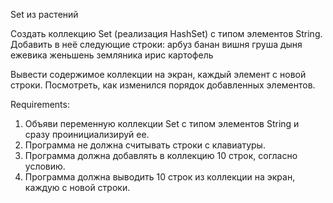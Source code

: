 Set из растений

Создать коллекцию Set (реализация HashSet) с типом элементов String.
Добавить в неё следующие строки:
арбуз
банан
вишня
груша
дыня
ежевика
женьшень
земляника
ирис
картофель

Вывести содержимое коллекции на экран, каждый элемент с новой строки.
Посмотреть, как изменился порядок добавленных элементов.


Requirements:
1. Объяви переменную коллекции Set с типом элементов String и сразу проинициализируй ee.
2. Программа не должна считывать строки с клавиатуры.
3. Программа должна добавлять в коллекцию 10 строк, согласно условию.
4. Программа должна выводить 10 строк из коллекции на экран, каждую с новой строки.
